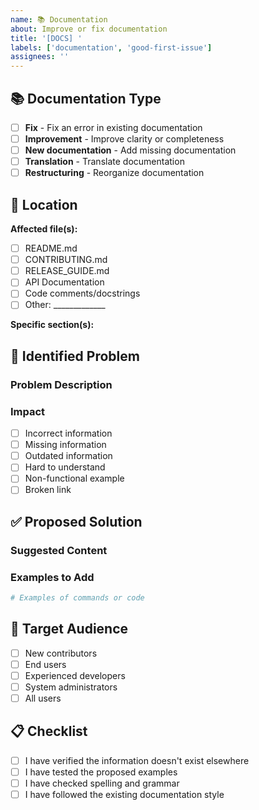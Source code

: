 ```yaml
---
name: 📚 Documentation
about: Improve or fix documentation
title: '[DOCS] '
labels: ['documentation', 'good-first-issue']
assignees: ''
---
```


## 📚 Documentation Type

- [ ] **Fix** - Fix an error in existing documentation
- [ ] **Improvement** - Improve clarity or completeness
- [ ] **New documentation** - Add missing documentation
- [ ] **Translation** - Translate documentation
- [ ] **Restructuring** - Reorganize documentation

## 📍 Location

**Affected file(s):**
- [ ] README.md
- [ ] CONTRIBUTING.md
- [ ] RELEASE_GUIDE.md
- [ ] API Documentation
- [ ] Code comments/docstrings
- [ ] Other: _____________

**Specific section(s):**
<!-- Indicate the section, title, or line number -->

## 🐛 Identified Problem

### Problem Description
<!-- Clearly describe the problem with current documentation -->

### Impact
- [ ] Incorrect information
- [ ] Missing information
- [ ] Outdated information
- [ ] Hard to understand
- [ ] Non-functional example
- [ ] Broken link

## ✅ Proposed Solution

### Suggested Content
<!-- Propose new content or corrections -->

### Examples to Add
```bash
# Examples of commands or code
```

## 🎯 Target Audience

- [ ] New contributors
- [ ] End users
- [ ] Experienced developers
- [ ] System administrators
- [ ] All users

## 📋 Checklist

- [ ] I have verified the information doesn't exist elsewhere
- [ ] I have tested the proposed examples
- [ ] I have checked spelling and grammar
- [ ] I have followed the existing documentation style
